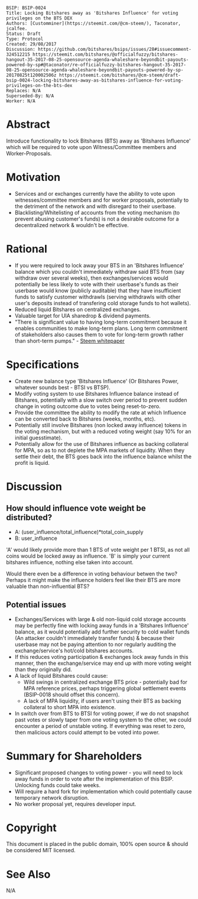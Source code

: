     BSIP: BSIP-0024
    Title: Locking Bitshares away as 'Bitshares Influence' for voting privileges on the BTS DEX
    Authors: [Customminer](https://steemit.com/@cm-steem/), Taconator, jcalfee.
    Status: Draft
    Type: Protocol
    Created: 29/08/2017
    Discussion: https://github.com/bitshares/bsips/issues/28#issuecomment-324512215 https://steemit.com/bitshares/@officialfuzzy/bitshares-hangout-35-2017-08-25-opensource-agenda-whaleshare-beyondbit-payouts-powered-by-sp#@taconator/re-officialfuzzy-bitshares-hangout-35-2017-08-25-opensource-agenda-whaleshare-beyondbit-payouts-powered-by-sp-20170825t120002506z https://steemit.com/bitshares/@cm-steem/draft-bsip-0024-locking-bitshares-away-as-bitshares-influence-for-voting-privileges-on-the-bts-dex
    Replaces: N/A
    Superseded-By: N/A
    Worker: N/A

# Abstract

Introduce functionality to lock Bitshares (BTS) away as 'Bitshares Influence' which will be required to vote upon Witness/Committee members and Worker-Proposals.  

# Motivation

* Services and or exchanges currently have the ability to vote upon witnesses/committee members and for worker proposals, potentially to the detriment of the network and with disregard to their userbase.
* Blacklisting/Whitelisting of accounts from the voting mechanism (to prevent abusing customer's funds) is not a desirable outcome for a decentralized network & wouldn't be effective.

# Rational

* If you were required to lock away your BTS in an 'Bitshares Influence' balance which you couldn't immediately withdraw said BTS from (say withdraw over several weeks), then exchanges/services would potentially be less likely to vote with their userbase's funds as their userbase would know (publicly auditable) that they have insufficient funds to satisfy customer withdrawls (serving withdrawls with other user's deposits instead of transfering cold storage funds to hot wallets).
* Reduced liquid Bitshares on centralized exchanges.
* Valuable target for UIA sharedrop & dividend payments.
* "There is significant value to having long-term commitment because it enables communities to make long-term plans. Long term commitment of stakeholders also causes them to vote for long-term growth rather than short-term pumps." - [Steem whitepaper](https://steem.io/SteemWhitePaper.pdf#h.3si6qbxpv4do)

# Specifications

* Create new balance type 'Bitshares Influence' (Or Bitshares Power, whatever sounds best - BTSI vs BTSP).
* Modify voting system to use Bitshares Influence balance instead of Bitshares, potentially with a slow switch over period to prevent sudden change in voting outcome due to votes being reset-to-zero.
* Provide the committee the ability to modify the rate at which Influence can be converted back to Bitshares (weeks, months, etc).
* Potentially still involve Bitshares (non locked away influence) tokens in the voting mechanism, but with a reduced voting weight (say 10% for an initial guesstimate).
* Potentially allow for the use of Bitshares influence as backing collateral for MPA, so as to not deplete the MPA markets of liquidity. When they settle their debt, the BTS goes back into the influence balance whilst the profit is liquid.

# Discussion

## How should influence vote weight be distributed?

* A: (user_influence/total_influence)*total_coin_supply
* B: user_influence

'A' would likely provide more than 1 BTS of vote weight per 1 BTSI, as not all coins would be locked away as influence.
'B' is simply your current bitshares influence, nothing else taken into account.

Would there even be a difference in voting behaviour betwen the two? Perhaps it might make the influence holders feel like their BTS are more valuable than non-influential BTS?

## Potential issues

* Exchanges/Services with large & old non-liquid cold storage accounts may be perfectly fine with locking away funds in a 'Bitshares Influence' balance, as it would potentially add further security to cold wallet funds (An attacker couldn't immediately transfer funds) & because their userbase may not be paying attention to nor regularly auditing the exchange/service's hot/cold bitshares accounts.
* If this reduces voting participation & exchanges lock away funds in this manner, then the exchange/service may end up with more voting weight than they originally did.
* A lack of liquid Bitshares could cause:
  * Wild swings in centralized exchange BTS price - potentially bad for MPA reference prices, perhaps triggering global settlement events (BSIP-0018 should offset this concern).
  * A lack of MPA liquidity, if users aren't using their BTS as backing collateral to short MPA into existence.
* In switch over from BTS to BTSI for voting power, if we do not snapshot past votes or slowly taper from one voting system to the other, we could encounter a period of unstable voting. If everything was reset to zero, then malicious actors could attempt to be voted into power.

# Summary for Shareholders

* Significant proposed changes to voting power - you will need to lock away funds in order to vote after the implementation of this BSIP. Unlocking funds could take weeks.
* Will require a hard fork for implementation which could potentially cause temporary network disruption.
* No worker proposal yet, requires developer input.

# Copyright

This document is placed in the public domain, 100% open source & should be considered MIT licensed.

# See Also

N/A
